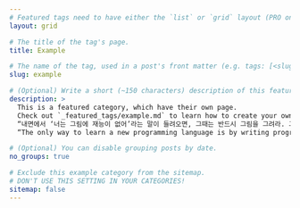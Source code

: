 ```yaml
---
# Featured tags need to have either the `list` or `grid` layout (PRO only).
layout: grid

# The title of the tag's page.
title: Example

# The name of the tag, used in a post's front matter (e.g. tags: [<slug>]).
slug: example

# (Optional) Write a short (~150 characters) description of this featured tag.
description: >
  This is a featured category, which have their own page.
  Check out `_featured_tags/example.md` to learn how to create your own.
  “내면에서 ‘너는 그림에 재능이 없어’라는 말이 들려오면, 그때는 반드시 그림을 그려라. 그 소리는 당신이 그림을 그릴 때 비로소 잠잠해진다.” 
  “The only way to learn a new programming language is by writing programs in it."<br>– Dennis Ritchie –

# (Optional) You can disable grouping posts by date.
no_groups: true

# Exclude this example category from the sitemap.
# DON'T USE THIS SETTING IN YOUR CATEGORIES!
sitemap: false
---
```

